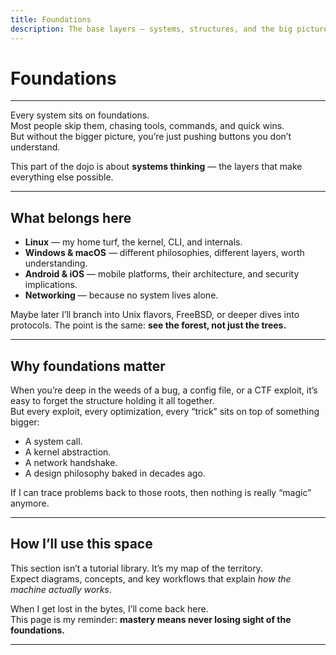 ```yaml
---
title: Foundations
description: The base layers — systems, structures, and the big picture.
---
```


# Foundations

---

Every system sits on foundations.  
Most people skip them, chasing tools, commands, and quick wins.  
But without the bigger picture, you’re just pushing buttons you don’t understand.  

This part of the dojo is about **systems thinking** — the layers that make everything else possible.  

---

## What belongs here

- **Linux** — my home turf, the kernel, CLI, and internals.  
- **Windows & macOS** — different philosophies, different layers, worth understanding.  
- **Android & iOS** — mobile platforms, their architecture, and security implications.  
- **Networking** — because no system lives alone.  

Maybe later I’ll branch into Unix flavors, FreeBSD, or deeper dives into protocols. The point is the same: **see the forest, not just the trees.**

---

## Why foundations matter

When you’re deep in the weeds of a bug, a config file, or a CTF exploit, it’s easy to forget the structure holding it all together.  
But every exploit, every optimization, every “trick” sits on top of something bigger:  

- A system call.  
- A kernel abstraction.  
- A network handshake.  
- A design philosophy baked in decades ago.  

If I can trace problems back to those roots, then nothing is really “magic” anymore.  

---

## How I’ll use this space

This section isn’t a tutorial library. It’s my map of the territory.  
Expect diagrams, concepts, and key workflows that explain *how the machine actually works*.  

When I get lost in the bytes, I’ll come back here.  
This page is my reminder: **mastery means never losing sight of the foundations.**

---
